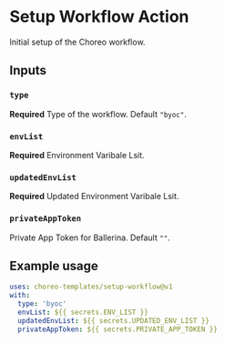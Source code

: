 # Setup Workflow Action

Initial setup of the Choreo workflow.

## Inputs

### `type`

**Required** Type of the workflow. Default `"byoc"`.

### `envList`

**Required** Environment Varibale Lsit.

### `updatedEnvList`

**Required** Updated Environment Varibale Lsit.

### `privateAppToken`

Private App Token for Ballerina. Default `""`.


## Example usage

```yaml
uses: choreo-templates/setup-workflow@v1
with:
  type: 'byoc'
  envList: ${{ secrets.ENV_LIST }}
  updatedEnvList: ${{ secrets.UPDATED_ENV_LIST }}
  privateAppToken: ${{ secrets.PRIVATE_APP_TOKEN }}
```